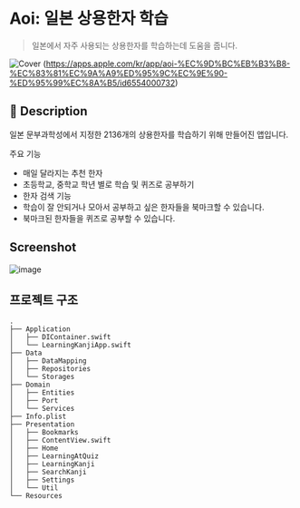 # Aoi: 일본 상용한자 학습
> 일본에서 자주 사용되는 상용한자를 학습하는데 도움을 줍니다.

![Cover](https://github.com/user-attachments/assets/0ad6798c-2e2c-4e5d-938e-e533b6083b72)
(https://apps.apple.com/kr/app/aoi-%EC%9D%BC%EB%B3%B8-%EC%83%81%EC%9A%A9%ED%95%9C%EC%9E%90-%ED%95%99%EC%8A%B5/id6554000732)
## 📖 Description
일본 문부과학성에서 지정한 2136개의 상용한자를 학습하기 위해 만들어진 앱입니다.

주요 기능
- 매일 달라지는 추천 한자
- 초등학교, 중학교 학년 별로 학습 및 퀴즈로 공부하기
- 한자 검색 기능
- 학습이 잘 안되거나 모아서 공부하고 싶은 한자들을 북마크할 수 있습니다.
- 북마크된 한자들을 퀴즈로 공부할 수 있습니다.

## Screenshot
![image](https://github.com/user-attachments/assets/f82dd551-74bb-4879-a4b1-bab44328c340)

## 프로젝트 구조
```
.
├── Application
│   ├── DIContainer.swift
│   └── LearningKanjiApp.swift
├── Data
│   ├── DataMapping
│   ├── Repositories
│   └── Storages
├── Domain
│   ├── Entities
│   ├── Port
│   └── Services
├── Info.plist
├── Presentation
│   ├── Bookmarks
│   ├── ContentView.swift
│   ├── Home
│   ├── LearningAtQuiz
│   ├── LearningKanji
│   ├── SearchKanji
│   ├── Settings
│   └── Util
└── Resources
```
